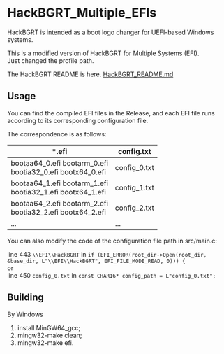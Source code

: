 # HackBGRT_Multiple_EFIs

HackBGRT is intended as a boot logo changer for UEFI-based Windows systems.

This is a modified version of HackBGRT for Multiple Systems (EFI).<br>
Just changed the profile path.

The HackBGRT README is here.
[HackBGRT_README.md](HackBGRT_README.md)

## Usage

You can find the compiled EFI files in the Release, and each EFI file runs according to its corresponding configuration file.

The correspondence is as follows:

*.efi|config.txt
------|------
bootaa64_0.efi bootarm_0.efi <br> bootia32_0.efi bootx64_0.efi | config_0.txt
bootaa64_1.efi bootarm_1.efi <br> bootia32_1.efi bootx64_1.efi | config_1.txt
bootaa64_2.efi bootarm_2.efi <br> bootia32_2.efi bootx64_2.efi | config_2.txt
... | ...

You can also modify the code of the configuration file path in src/main.c:

line 443 `\\EFI\\HackBGRT` in `if (EFI_ERROR(root_dir->Open(root_dir, &base_dir, L"\\EFI\\HackBGRT", EFI_FILE_MODE_READ, 0))) {`
<br>
or 
<br>
line 450 `config_0.txt` in `const CHAR16* config_path = L"config_0.txt";`


## Building

By Windows

1. install MinGW64_gcc;
2. mingw32-make clean;
3. mingw32-make efi.
